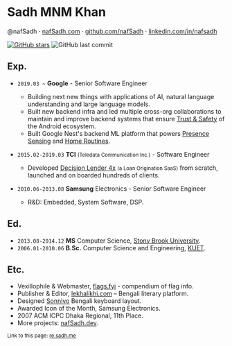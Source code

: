 Sadh MNM Khan
=============
@nafSadh · 
[nafSadh.com](https://nafSadh.com) · 
[github.com/nafSadh](https://github.com/nafSadh) · 
[linkedin.com/in/nafsadh](https://linkedin.com/in/nafsadh)

[![GitHub stars](https://img.shields.io/github/stars/nafSadh/resume.svg?style=social&label=Stars)](https://github.com/nafSadh/resume)
![GitHub last commit](https://img.shields.io/github/last-commit/nafsadh/resume.svg)

## Exp.
- `2019.03 ~` **Google** - Senior Software Engineer
   - Building next new things with applications of AI, natural language understanding and 
     large language models.
   - Built new backend infra and led multiple cross-org collaborations to maintain and
     improve backend systems that ensure [Trust & Safety](https://www.android.com/safety/)
     of the Android ecosystem.  
   - Built Google Nest's backend ML platform that powers
     [Presence Sensing](https://support.google.com/googlenest/answer/10000312?hl=en) and 
     [Home Routines](https://support.google.com/googlenest/answer/7029585?gl=gb).
    
- `2015.02-2019.03` **TCI** <small>(Teledata Communication Inc.)</small> - Software Engineer 
  -	Developed [Decision Lender 4x](https://tcicredit.com/products/decisionlender4/) 
    <small>(a Loan Origination SaaS)</small> 
    from scratch, launched and on boarded hundreds of clients. 
- `2010.06-2013.08` **Samsung** Electronics - Senior Software Engineer
  -	R&D: Embedded, System Software, DSP.

## Ed.
- `2013.08-2014.12` **MS** Computer Science, [Stony Brook University](https://g.co/kgs/B1G1Qe).
- `2006.01-2010.06` **B.Sc.** Computer Science and Engineering, [KUET](https://en.wikipedia.org/wiki/KUET).

## Etc.
-	Vexillophile & Webmaster, [flags.fyi](https://flags.fyi) - compendium of flag info.
-	Publisher & Editor, [lekhalikhi.com](http://lekhalikhi.com) – Bengali literary platform.
-	Designed [Sonnivo](https://sonnivo.nafsadh.com/) Bengali keyboard layout.
-	Awarded Icon of the Month, Samsung Electronics.
-	2007 ACM ICPC Dhaka Regional, 11th Place.
- More projects: [nafSadh.dev](https://nafSadh.dev).

<small>Link to this page: [re.sadh.me](http://re.sadh.me)</small>
